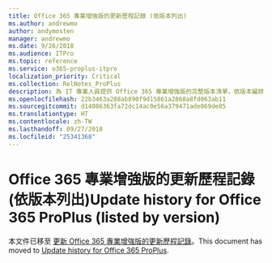 ```yaml
---
title: Office 365 專業增強版的更新歷程記錄 (依版本列出)
ms.author: andrewmo
author: andymosten
manager: andrewmo
ms.date: 9/26/2018
ms.audience: ITPro
ms.topic: reference
ms.service: o365-proplus-itpro
localization_priority: Critical
ms.collection: RelNotes_ProPlus
description: 為 IT 專業人員提供 Office 365 專業增強版的完整版本清單，依版本編排，以及版本資訊的連結
ms.openlocfilehash: 22b3463a288ab890f9d15861a2868a8fd063ab11
ms.sourcegitcommit: d14086363fa72dc14ac0e56a379471ade069de85
ms.translationtype: HT
ms.contentlocale: zh-TW
ms.lasthandoff: 09/27/2018
ms.locfileid: "25341368"
---
```

# <a name="update-history-for-office-365-proplus-listed-by-version"></a><span data-ttu-id="04488-103">Office 365 專業增強版的更新歷程記錄 (依版本列出)</span><span class="sxs-lookup"><span data-stu-id="04488-103">Update history for Office 365 ProPlus (listed by version)</span></span>
 
<span data-ttu-id="04488-104">本文件已移至 [更新 Office 365 專業增強版的更新歷程記錄](https://docs.microsoft.com/en-us/officeupdates/update-history-office365-proplus-by-date)。</span><span class="sxs-lookup"><span data-stu-id="04488-104">This document has moved to [Update history for Office 365 ProPlus](https://docs.microsoft.com/en-us/officeupdates/update-history-office365-proplus-by-date).</span></span>